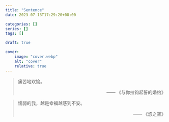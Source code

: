```yaml
---
title: "Sentence"
date: 2023-07-13T17:29:20+08:00

categories: []
series: []
tags: []

draft: true

cover:
    image: "cover.webp"
    alt: "cover"
    relative: true
---
```


> 痛苦地欢愉。
>
> <p align="right">—— 《与你拉钩起誓的婚约》</p>



> 懦弱的我，越是幸福越感到不安。
>
> <p align="right">—— 《悠之空》</p>

